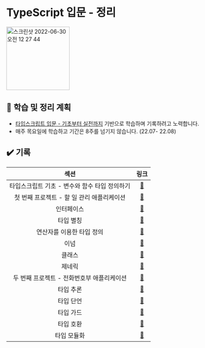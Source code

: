 # TypeScript 입문 - 정리

<img width="165" alt="스크린샷 2022-06-30 오전 12 27 44" src="https://user-images.githubusercontent.com/76654131/176475699-60846793-d5a8-4d95-93f1-2788cb9d5efe.png">


## 📘 학습 및 정리 계획
- [타입스크립트 입문 - 기초부터 실전까지](https://www.inflearn.com/course/타입스크립트-입문) 기반으로 학습하며 기록하려고 노력합니다.
- 매주 목요일에 학습하고 기간은 8주를 넘기지 않습니다. (22.07- 22.08)

## ✔️ 기록
|섹션|링크|
|:---:|:---:|
|타입스크립트 기초 - 변수와 함수 타입 정의하기|[🔗]()|
|첫 번째 프로젝트 - 할 일 관리 애플리케이션|[🔗]()|
|인터페이스|[🔗]()|
|타입 별칭|[🔗]()|
|연산자를 이용한 타입 정의|[🔗]()|
|이넘|[🔗]()|
|클래스|[🔗]()|
|제네릭|[🔗]()|
|두 번째 프로젝트 - 전화번호부 애플리케이션|[🔗]()|
|타입 추론|[🔗]()|
|타입 단언|[🔗]()|
|타입 가드|[🔗]()|
|타입 호환|[🔗]()|
|타입 모듈화|[🔗]()|
